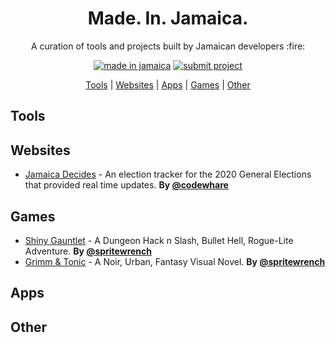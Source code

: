 <h1 align="center">
    Made. In. Jamaica.
</h1>

<p align="center">A curation of tools and projects built by Jamaican developers :fire:</p>

<div align="center">
  
[![made in jamaica](https://img.shields.io/badge/MADE%20IN-JAMAICA-green?style=for-the-badge)](https://github.com/jordanliu/made-in-jamaica/) [![submit project](https://img.shields.io/badge/SUBMIT-PROJECT-gold?style=for-the-badge)](https://github.com/jordanliu/made-in-jamaica/blob/main/CONTRIBUTING.md)
 
 </div>
 
<p align="center">
  <a href="#tools">Tools</a> |  <a href="#websites">Websites</a> | <a href="#apps">Apps</a> | <a href="#games">Games</a> | <a href="#other">Other</a> 
</p>



## <a name="tools"> </a>Tools

## <a name="websites"> </a>Websites
- [Jamaica Decides](https://jamaicadecides.com) - An election tracker for the 2020 General Elections that provided real time updates. **By [@codewhare](https://codewhare.com)**

## <a name="games"> </a>Games
- [Shiny Gauntlet](https://store.steampowered.com/app/454700/Shiny_Gauntlet/) - A Dungeon Hack n Slash, Bullet Hell, Rogue-Lite Adventure. **By [@spritewrench](https://spritewrench.com)**
- [Grimm & Tonic](https://store.steampowered.com/app/942020/Grimm__Tonic_Aperitif/) - A Noir, Urban, Fantasy Visual Novel. **By [@spritewrench](https://spritewrench.com)**

## <a name="apps"> </a>Apps

## <a name="other"> </a>Other
